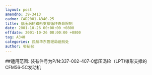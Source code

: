 ```yaml
---
layout: post
amendno: 39-3413
cadno: CAD2001-A340-25
title: 低压涡轮锥形支撑循环寿命限制
date: 2001-10-26 00:00:00 +0800
effdate: 2001-10-26 00:00:00 +0800
tag: A340
categories: 民航华东管理局适航处
author: 邬纪召
---
```


##适用范围:
装有件号为P/N:337-002-407-0低压涡轮（LPT)锥形支撑的CFM56-5C发动机

